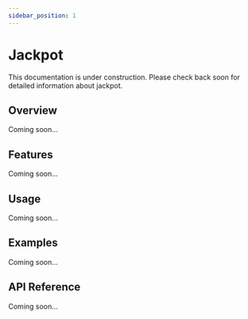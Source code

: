 ```yaml
---
sidebar_position: 1
---
```


# Jackpot

This documentation is under construction. Please check back soon for detailed information about jackpot.

## Overview

Coming soon...

## Features

Coming soon...

## Usage

Coming soon...

## Examples

Coming soon...

## API Reference

Coming soon...
